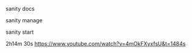 sanity docs 

sanity manage

sanity start

2h14m 30s
https://www.youtube.com/watch?v=4mOkFXyxfsU&t=1484s